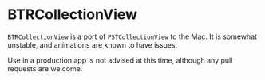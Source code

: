 BTRCollectionView
=================

`BTRCollectionView` is a port of `PSTCollectionView` to the Mac. It is somewhat unstable, and animations are known to have issues.

Use in a production app is not advised at this time, although any pull requests are welcome.
